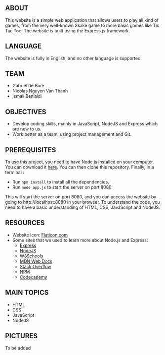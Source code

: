 ABOUT
--------------------------------
This website is a simple web application that allows users to play
all kind of games, from the very well-known Skake game to more basic games
like Tic Tac Toe. The website is built using the Express.js framework.

LANGUAGE
--------------------------------
The website is fully in English, and no other language is supported.

TEAM
--------------------------------
- Gabriel de Bure
- Nicolas Nguyen Van Thanh
- Ismail Benlaidi

OBJECTIVES
--------------------------------
- Develop coding skills, mainly in JavaScript, NodeJS and Express which are new to us.
- Work better as a team, using project management and Git.

PREREQUISITES
--------------------------------
To use this project, you need to have Node.js installed on your computer. You can download it [here](https://nodejs.org/en/download/prebuilt-installer). You can then clone this repository. Finally, in a terminal :
- Run `npm install` to install all the dependencies.
- Run `node app.js` to start the server on port 8080.

This will start the server on port 8080, and you can access the website by going to http://localhost:8080 in your browser.
To understand the code, you need to have a basic understanding of HTML, CSS, JavaScript and NodeJS.

RESOURCES
--------------------------------------------

- Website Icon: [Flaticon.com](https://flaticon.com/)
- Some sites that we used to learn more about Node.js and Express:
    - [Express](https://expressjs.com/)
    - [NodeJS](https://nodejs.org/en/)
    - [W3Schools](https://www.w3schools.com/)
    - [MDN Web Docs](https://developer.mozilla.org/en-US/)
    - [Stack Overflow](https://stackoverflow.com/)
    - [NPM](https://www.npmjs.com/)
    - [Codecademy](https://www.codecademy.com/)

MAIN TOPICS
--------------------------------------------
- HTML
- CSS
- JavaScript
- NodeJS

PICTURES
-------------------------------------------
To be added